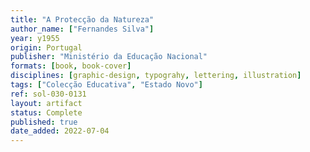 ```yaml
---
title: "A Protecção da Natureza"
author_name: ["Fernandes Silva"]
year: y1955
origin: Portugal
publisher: "Ministério da Educação Nacional"
formats: [book, book-cover]
disciplines: [graphic-design, typograhy, lettering, illustration]
tags: ["Colecção Educativa", "Estado Novo"]
ref: sol-030-0131
layout: artifact
status: Complete
published: true
date_added: 2022-07-04
---
```


